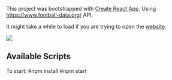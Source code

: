 This project was bootstrapped with [Create React App](https://github.com/facebook/create-react-app).
Using https://www.football-data.org/ API.

It might take a while to load if you are trying to open the [website](https://bera-football-league-app.herokuapp.com/).

<img src = "https://prnt.sc/qx22pq"></img>



## Available Scripts

To start: 
#npm install 
#npm start

